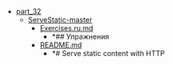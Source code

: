 - <a href = "E:\Node_projects\Node_Way\Education\Timur_Video_Node.js\part_32\cat.part_32\dir.part_32.md">part_32</a>
    - <a href = "E:\Node_projects\Node_Way\Education\Timur_Video_Node.js\part_32\ServeStatic-master\cat.ServeStatic-master\dir.ServeStatic-master.md">ServeStatic-master</a>
        - <a href = "E:\Node_projects\Node_Way\Education\Timur_Video_Node.js\part_32\ServeStatic-master\Exercises.ru.md">Exercises.ru.md</a>
            - *## Упражнения
        - <a href = "E:\Node_projects\Node_Way\Education\Timur_Video_Node.js\part_32\ServeStatic-master\README.md">README.md</a>
            - *# Serve static content with HTTP
    
